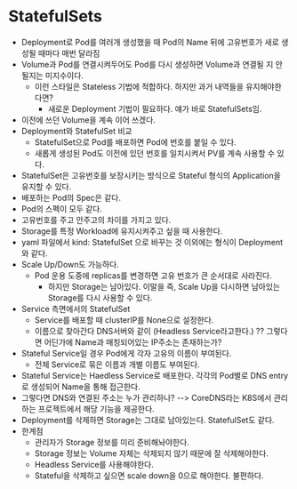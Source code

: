 # StatefulSets
- Deployment로 Pod를 여러개 생성했을 때 Pod의 Name 뒤에 고유번호가 새로 생성될 때마다 매번 달라짐
- Volume과 Pod를 연결시켜두어도 Pod를 다시 생성하면 Volume과 연결될 지 안될지는 미지수이다.
    + 이런 스타일은 Stateless 기법에 적합하다. 하지만 과거 내역들을 유지해야한다면?
        + 새로운 Deployment 기법이 필요하다. 얘가 바로 StatefulSets임.
- 이전에 쓰던 Volume을 계속 이어 쓰겠다.
- Deployment와 StatefulSet 비교
    + StatefulSet으로 Pod를 배포하면 Pod에 번호를 붙일 수 있다.
    + 새롭게 생성된 Pod도 이전에 있던 번호를 일치시켜서 PV를 계속 사용할 수 있다.
- StatefulSet은 고유번호를 보장시키는 방식으로 Stateful 형식의 Application을 유지할 수 있다.
- 배포하는 Pod의 Spec은 같다.
- Pod의 스펙이 모두 같다.
- 고유번호를 주고 안주고의 차이를 가지고 있다.
- Storage를 특정 Workload에 유지시켜주고 싶을 때 사용한다.
- yaml 파일에서 kind: StatefulSet 으로 바꾸는 것 이외에는 형식이 Deployment와 같다.
- Scale Up/Down도 가능하다.
    + Pod 운용 도중에 replicas를 변경하면 고유 번호가 큰 순서대로 사라진다.
        + 하지만 Storage는 남아있다. 이말을 즉, Scale Up을 다시하면 남아있는 Storage를 다시 사용할 수 있다.
- Service 측면에서의 StatefulSet
    + Service를 배포할 때 clusterIP를 None으로 설정한다.
    + 이름으로 찾아간다 DNS서버와 같이 (Headless Service라고한다.) ?? 그렇다면 어딘가에 Name과 매칭되어있는 IP주소는 존재하는가?
- Stateful Service일 경우 Pod에게 각자 고유의 이름이 부여된다.
    + 전체 Service로 묶은 이름과 개별 이름도 부여된다.
- Stateful Service는 Haedless Service로 배포한다. 각각의 Pod별로 DNS entry로 생성되어 Name을 통해 접근한다.
- 그렇다면 DNS와 연결된 주소는 누가 관리하나? --> CoreDNS라는 K8S에서 관리하는 프로젝트에서 해당 기능을 제공한다.
- Deployment를 삭제하면 Storage는 그대로 남아있는다. StatefulSet도 같다.
- 한계점
    + 관리자가 Storage 정보를 미리 준비해놔야한다.
    + Storage 정보는 Volume 자체는 삭제되지 않기 때문에 잘 삭제해야한다.
    + Headless Service를 사용해야한다.
    + Stateful을 삭제하고 싶으면 scale down을 0으로 해야한다. 불편하다.